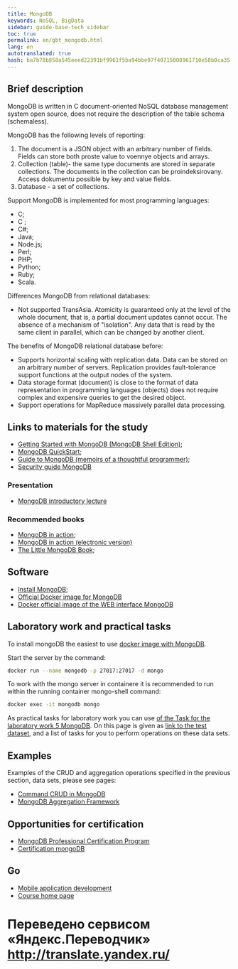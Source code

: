```yaml
--- 
title: MongoDB 
keywords: NoSQL, BigData 
sidebar: guide-base-tech_sidebar 
toc: true 
permalink: en/gbt_mongodb.html 
lang: en 
autotranslated: true 
hash: ba7b78b858a545eeed22391bf9961f5ba94bbe97f40715008961710e58b0ca35 
--- 
```



## Brief description 

MongoDB is written in C document-oriented NoSQL database management system open source, does not require the description of the table schema (schemaless). 

MongoDB has the following levels of reporting: 
1. The document is a JSON object with an arbitrary number of fields. Fields can store both proste value to voennye objects and arrays. 
2. Collection (table)- the same type documents are stored in separate collections. The documents in the collection can be proindeksirovany. Access dokumentu possible by key and value fields. 
3. Database - a set of collections. 

Support MongoDB is implemented for most programming languages: 
- C; 
- C ; 
- C#; 
- Java; 
- Node.js; 
- Perl; 
- PHP; 
- Python; 
- Ruby; 
- Scala. 

Differences MongoDB from relational databases: 
- Not supported TransAsia. Atomicity is guaranteed only at the level of the whole document, that is, a partial document updates cannot occur. 
The absence of a mechanism of "isolation". Any data that is read by the same client in parallel, which can be changed by another client. 

The benefits of MongoDB relational database before: 
- Supports horizontal scaling with replication data. Data can be stored on an arbitrary number of servers. Replication provides fault-tolerance support functions at the output nodes of the system. 
- Data storage format (document) is close to the format of data representation in programming languages (objects) does not require complex and expensive queries to get the desired object. 
- Support operations for MapReduce massively parallel data processing. 


## Links to materials for the study 

* [Getting Started with MongoDB (MongoDB Shell Edition)](https://docs.mongodb.com/getting-started/shell/); 
* [MongoDB QuickStart](http://www.w3ii.com/ru/mongodb/mongodb_quick_guide.html); 
* [Guide to MongoDB (memoirs of a thoughtful programmer)](http://proselyte.net/tutorials/mongodb/); 
* [Security guide MongoDB](http://security-corp.org/administration/sys_admin/39539-rukovodstvo-po-bezopasnosti-mongodb.html) 

### Presentation 
* [MongoDB introductory lecture](https://www.youtube.com/watch?v=tgckAOyjXPI) 

### Recommended books 

* [MongoDB in action](https://www.ozon.ru/context/detail/id/8688130/); 
* [MongoDB in action (electronic version)](https://cafe-aristokrat.nethouse.ru/static/doc/0000/0000/0165/165988.c2f3acpbax.pdf) 
* [The Little MongoDB Book](http://www.pvsm.ru/download/mongodb-ru.pdf); 


## Software 

* [Install MongoDB](https://docs.mongodb.com/manual/installation/); 
* [Official Docker image for MongoDB](https://hub.docker.com/_/mongo/) 
* [Docker official image of the WEB interface MongoDB](https://hub.docker.com/_/mongo-express/) 

## Laboratory work and practical tasks 

To install mongoDB the easiest to use [docker image with MongoDB](https://hub.docker.com/_/mongo/). 

Start the server by the command: 
```sh
docker run --name mongodb -p 27017:27017 -d mongo
``` 
To work with the mongo server in containere it is recommended to run within the running container mongo-shell command: 
```sh
docker exec -it mongodb mongo
``` 

As practical tasks for laboratory work you can use [of the Task for the laboratory work 5 MongoDB](https://github.com/mesdt/course/wiki/Tasks-Mongo). On this page is given as [link to the test dataset](https://yadi.sk/d/3l92O1G6fJst5), and a list of tasks for you to perform operations on these data sets. 

## Examples 

Examples of the CRUD and aggregation operations specified in the previous section, data sets, please see pages: 
* [Command CRUD in MongoDB](https://github.com/mesdt/course/wiki/Cheat-list-Mongo) 
* [MongoDB Aggregation Framework](https://github.com/mesdt/course/wiki/Cheat-list-Mongo-Aggregation-Framework) 

## Opportunities for certification 

* [MongoDB Professional Certification Program ](https://university.mongodb.com/certification) 
* [Certification mongoDB](https://habrahabr.ru/post/273011/) 

## Go 

* [Mobile application development](gbt_mobile.html) 
* [Course home page](gbt_landing-page.html) 



 # Переведено сервисом «Яндекс.Переводчик» http://translate.yandex.ru/
